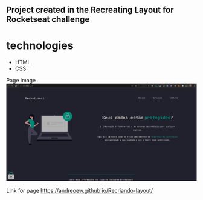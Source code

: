 ## Project created in the Recreating Layout for Rocketseat challenge

# technologies
  * HTML
  * CSS

Page image
<img src="layout.png">

Link for page
https://andreoew.github.io/Recriando-layout/